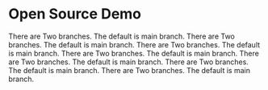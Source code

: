 # Open Source Demo

There are Two branches.
The default is main branch.
There are Two branches.
The default is main branch.
There are Two branches.
The default is main branch.
There are Two branches.
The default is main branch.
There are Two branches.
The default is main branch.
There are Two branches.
The default is main branch.
There are Two branches.
The default is main branch.
